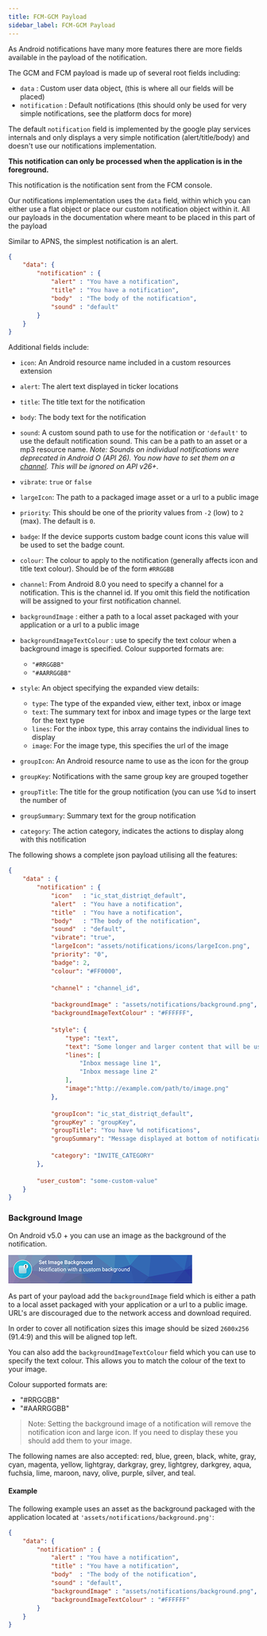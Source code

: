 ```yaml
---
title: FCM-GCM Payload
sidebar_label: FCM-GCM Payload
---
```

As Android notifications have many more features there are more fields available in 
the payload of the notification.

The GCM and FCM payload is made up of several root fields including:
- `data` : Custom user data object, (this is where all our fields will be placed)
- `notification` : Default notifications (this should only be used for very simple notifications, see the platform docs for more)

The default `notification` field is implemented by the google play services internals 
and only displays a very simple notification (alert/title/body) and doesn't use our 
notifications implementation. 

**This notification can only be processed when the application is in the foreground.** 

This notification is the notification sent from the FCM console.


Our notifications implementation uses the `data` field, within which you can either
use a flat object or place our custom notification object within it. 
All our payloads in the documentation where meant to be placed in this part of the payload

Similar to APNS, the simplest notification is an alert.

```json
{
	"data": {
		"notification" : {
			"alert" : "You have a notification",
			"title" : "You have a notification",
			"body"  : "The body of the notification",
			"sound" : "default"
		}
	}
}
```


Additional fields include:

- `icon`: An Android resource name included in a custom resources extension
- `alert`: The alert text displayed in ticker locations
- `title`: The title text for the notification
- `body`: The body text for the notification
- `sound`: A custom sound path to use for the notification or `'default'` to use the default notification sound. This can be a path to an asset or a mp3 resource name.  *Note: Sounds on individual notifications were deprecated in Android O (API 26). You now have to set them on a [channel](../setup-your-service#channels). This will be ignored on API v26+.*
- `vibrate`: `true` or `false`
- `largeIcon`: The path to a packaged image asset or a url to a public image
- `priority`: This should be one of the priority values from `-2` (low) to `2` (max). The default is `0`. 
- `badge`: If the device supports custom badge count icons this value will be used to set the badge count.
- `colour`: The colour to apply to the notification (generally affects icon and title text colour). Should be of the form `#RRGGBB` 

- `channel`: From Android 8.0 you need to specify a channel for a notification. This is the channel id. If you omit this field the notification will be assigned to your first notification channel.

- `backgroundImage` : either a path to a local asset packaged with your application or a url to a public image
- `backgroundImageTextColour` : use to specify the text colour when a background image is specified. Colour supported formats are:
    - `"#RRGGBB"`
    - `"#AARRGGBB"`

- `style`: An object specifying the expanded view details:
	- `type`: The type of the expanded view, either text, inbox or image
	- `text`: The summary text for inbox and image types or the large text for the text type
	- `lines`: For the inbox type, this array contains the individual lines to display
	- `image`: For the image type, this specifies the url of the image

- `groupIcon`: An Android resource name to use as the icon for the group
- `groupKey`: Notifications with the same group key are grouped together
- `groupTitle`: The title for the group notification (you can use %d to insert the number of 
- `groupSummary`: Summary text for the group notification

- `category`: The action category, indicates the actions to display along with this notification 



The following shows a complete json payload utilising all the features:


```json
{
	"data" : {
		"notification" : {
			"icon"   : "ic_stat_distriqt_default",
			"alert"  : "You have a notification",
			"title"  : "You have a notification",
			"body"   : "The body of the notification",
			"sound"  : "default",
			"vibrate": "true",
			"largeIcon": "assets/notifications/icons/largeIcon.png",
			"priority": "0",
			"badge": 2,
			"colour": "#FF0000",

			"channel" : "channel_id",

			"backgroundImage" : "assets/notifications/background.png",
			"backgroundImageTextColour" : "#FFFFFF",

			"style": {
				"type": "text", 
				"text": "Some longer and larger content that will be used for a text style big view.\n\nThe body content will be shown in the normal view, but this content will be shown in the expanded view. ",
				"lines": [
					"Inbox message line 1",
					"Inbox message line 2"
				],
				"image":"http://example.com/path/to/image.png"
			},
			
			"groupIcon": "ic_stat_distriqt_default",
			"groupKey" : "groupKey",
			"groupTitle": "You have %d notifications",
			"groupSummary": "Message displayed at bottom of notifications",
			
			"category": "INVITE_CATEGORY"
		},
		
		"user_custom": "some-custom-value"
	}
}
```



### Background Image

On Android v5.0 + you can use an image as the background of the notification.

![](images/android-backgroundimage.png)

As part of your payload add the `backgroundImage` field which is either a path to a local asset packaged with your application or a url to a public image. URL's are discouraged due to the network access and download required.

In order to cover all notification sizes this image should be sized `2600x256` (91.4:9) and this will be aligned top left.

You can also add the `backgroundImageTextColour` field which you can use to specify the text colour. This allows you to match the colour of the text to your image. 

Colour supported formats are:

- "#RRGGBB"
- "#AARRGGBB"

>
> Note: Setting the background image of a notification will remove the notification icon and large icon. If you need to display these you should add them to your image.
>

The following names are also accepted: red, blue, green, black, white, gray, cyan, magenta, yellow, lightgray, darkgray, grey, lightgrey, darkgrey, aqua, fuchsia, lime, maroon, navy, olive, purple, silver, and teal.



#### Example

The following example uses an asset as the background packaged with the application located at `'assets/notifications/background.png'`:

```json
{
	"data": {
		"notification" : {
			"alert" : "You have a notification",
			"title" : "You have a notification",
			"body"  : "The body of the notification",
			"sound" : "default",
			"backgroundImage" : "assets/notifications/background.png",
			"backgroundImageTextColour" : "#FFFFFF"
		}
	}
}
```
